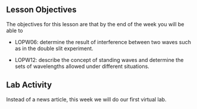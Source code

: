 Lesson Objectives
-----------------

The objectives for this lesson are that by the end of the week you will be able to

* LOPW06: determine the result of interference between two waves such as in the double slit experiment.

* LOPW12: describe the concept of standing waves and determine the sets of wavelengths allowed under different situations.


Lab Activity
------------
Instead of a news article, this week we will do our first virtual lab.





